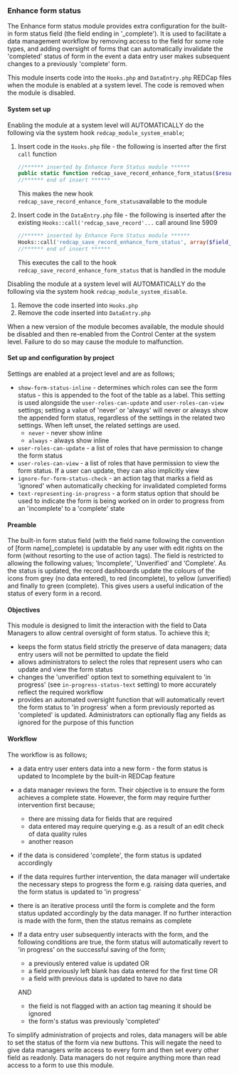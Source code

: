 ﻿### Enhance form status ###

The Enhance form status module provides extra configuration for the built-in form status field (the field ending in 
'_complete'). It is used to facilitate a data management workflow by removing access to the field for some role types,
and adding oversight of forms that can automatically invalidate the 'completed' status of form in the event a data entry
user makes subsequent changes to a previously 'complete' form.

This module inserts code into the `Hooks.php` and `DataEntry.php` REDCap files when the module is enabled at a system
level. The code is removed when the module is disabled.

#### System set up ####

Enabling the module at a system level will AUTOMATICALLY do the following via the system hook
`redcap_module_system_enable`;

1. Insert code in the `Hooks.php` file - the following is inserted after the first `call` function
    ```php
    //****** inserted by Enhance Form Status module ******
    public static function redcap_save_record_enhance_form_status($result){}
    //****** end of insert ******
    ```
   This makes the new hook `redcap_save_record_enhance_form_status`available to the module

1. Insert code in the `DataEntry.php` file - the following is inserted after the existing
   `Hooks::call('redcap_save_record'...` call around line 5909
    ```php
    //****** inserted by Enhance Form Status module ******
    Hooks::call('redcap_save_record_enhance_form_status', array($field_values_changed, PROJECT_ID, $fetched, $_GET['page'], $_GET['event_id'], $group_id, ($isSurveyPage ? $_GET['s'] : null), $response_id, $_GET['instance']));
    //****** end of insert ******
    ```
   This executes the call to the hook `redcap_save_record_enhance_form_status` that is handled in the module

Disabling the module at a system level will AUTOMATICALLY do the following via the system hook
`redcap_module_system_disable`.
1. Remove the code inserted into `Hooks.php`
1. Remove the code inserted into `DataEntry.php`

When a new version of the module becomes available, the module should be disabled and then re-enabled from the Control Center at the system level. Failure to do so may cause the module to malfunction.

#### Set up and configuration by project

Settings are enabled at a project level and are as follows;

- `show-form-status-inline` - determines which roles can see the form status - this is appended to the foot of the table
  as a label. This setting is used alongside the `user-roles-can-update` and `user-roles-can-view` settings; setting
  a value of 'never' or 'always' will never or always show the appended form status, regardless of the settings in the
  related two settings. When left unset, the related settings are used.
    - `never` - never show inline
    - `always` - always show inline 
- `user-roles-can-update` - a list of roles that have permission to change the form status
- `user-roles-can-view` - a list of roles that have permission to view the form status. If a user can update, they 
  can also implicitly view
- `ignore-for-form-status-check` - an action tag that marks a field as 'ignored' when automatically checking for
  invalidated completed forms
- `text-representing-in-progress` - a form status option that should be used to indicate the form is being worked on in
  order to progress from an 'incomplete' to a 'complete' state

#### Preamble

The built-in form status field (with the field name following the convention of [form name]_complete) is updatable by 
any user with edit rights on the form (without resorting to the use of action tags). The field is restricted to allowing
the following values; 'Incomplete', 'Unverified' and 'Complete'. As the status is updated, the record dashboards update
the colours of the icons from grey (no data entered), to red (incomplete), to yellow (unverified) and finally to green
(complete). This gives users a useful indication of the status of every form in a record. 

#### Objectives

This module is designed to limit the interaction with the field to Data Managers to allow central oversight of form
status. To achieve this it;

- keeps the form status field strictly the preserve of data managers; data entry users will not be permitted to
  update the field
- allows administrators to select the roles that represent users who can update and view the form status
- changes the 'unverified' option text to something equivalent to 'in progress' (see `in-progress-status-text` setting)
  to more accurately reflect the required workflow 
- provides an automated oversight function that will automatically revert the form status to 'in progress' when a form
  previously reported as 'completed' is updated. Administrators can optionally flag any fields as ignored for the 
  purpose of this function

#### Workflow

The workflow is as follows;

- a data entry user enters data into a new form - the form status is updated to Incomplete by the built-in REDCap 
  feature 
- a data manager reviews the form. Their objective is to ensure the form achieves a complete state. However, the form
  may require further intervention first because;
  - there are missing data for fields that are required
  - data entered may require querying e.g. as a result of an edit check of data quality rules
  - another reason
- if the data is considered 'complete', the form status is updated accordingly
- if the data requires further intervention, the data manager will undertake the necessary steps to progress the form
  e.g. raising data queries, and the form status is updated to 'in progress'
- there is an iterative process until the form is complete and the form status updated accordingly by the data manager.
  If no further interaction is made with the form, then the status remains as complete
- If a data entry user subsequently interacts with the form, and the following conditions are true, the form
  status will automatically revert to 'in progress' on the successful saving of the form;
  - a previously entered value is updated OR
  - a field previously left blank has data entered for the first time OR
  - a field with previous data is updated to have no data
  
  AND

  - the field is not flagged with an action tag meaning it should be ignored
  - the form's status was previously 'completed'

To simplify administration of projects and roles, data managers will be able to set the status of the form via
new buttons. This will negate the need to give data managers write access to every form and then set every other
field as readonly. Data managers do not require anything more than read access to a form to use this module.